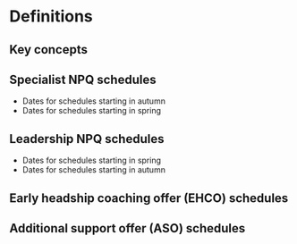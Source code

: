 [//]: # (Place holder for definitions)
# Definitions

## Key concepts

## Specialist NPQ schedules
- Dates for schedules starting in autumn
- Dates for schedules starting in spring

## Leadership NPQ schedules
- Dates for schedules starting in spring
- Dates for schedules starting in autumn

## Early headship coaching offer (EHCO) schedules

## Additional support offer (ASO) schedules
